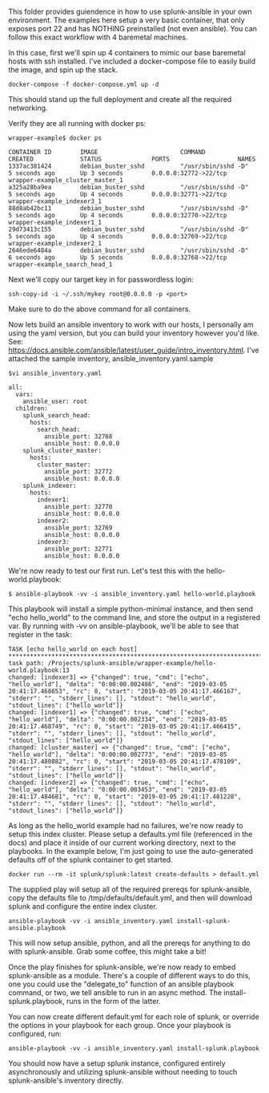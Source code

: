 This folder provides guiendence in how to use splunk-ansible in your own environment.  The examples here setup a very
 basic container, that only exposes port 22 and has NOTHING preinstalled (not even ansible). You can follow this exact workflow with 4 baremetal machines.
 
 In this case, first we'll spin up 4 containers to mimic our base baremetal hosts with ssh installed.  I've included a docker-compose file to easily build the image, and spin up the stack.

```
docker-compose -f docker-compose.yml up -d
```
This should stand up the full deployment and create all the required networking.

Verify they are all running with docker ps:
```
wrapper-example$ docker ps

CONTAINER ID        IMAGE                       COMMAND               CREATED             STATUS              PORTS                   NAMES
1337ac381424        debian_buster_sshd          "/usr/sbin/sshd -D"   5 seconds ago       Up 3 seconds        0.0.0.0:32772->22/tcp   wrapper-example_cluster_master_1
a325a28ba9ea        debian_buster_sshd          "/usr/sbin/sshd -D"   5 seconds ago       Up 4 seconds        0.0.0.0:32771->22/tcp   wrapper-example_indexer3_1
88d8ab42bc11        debian_buster_sshd          "/usr/sbin/sshd -D"   5 seconds ago       Up 4 seconds        0.0.0.0:32770->22/tcp   wrapper-example_indexer1_1
29d73413c155        debian_buster_sshd          "/usr/sbin/sshd -D"   5 seconds ago       Up 4 seconds        0.0.0.0:32769->22/tcp   wrapper-example_indexer2_1
2646ede6484a        debian_buster_sshd          "/usr/sbin/sshd -D"   6 seconds ago       Up 5 seconds        0.0.0.0:32768->22/tcp   wrapper-example_search_head_1
```

Next we'll copy our target key in for passwordless login:

```
ssh-copy-id -i ~/.ssh/mykey root@0.0.0.0 -p <port>
```
Make sure to do the above command for all containers.

Now lets build an ansible inventory to work with our hosts, I personally am using the yaml version, but you can build your inventory
however you'd like.  See: https://docs.ansible.com/ansible/latest/user_guide/intro_inventory.html.  I've attached the sample
inventory, ansible_inventory.yaml.sample

```
$vi ansible_inventory.yaml

all:
  vars:
    ansible_user: root
  children:
    splunk_search_head:
      hosts:
        search_head:
          ansible_port: 32768
          ansible_host: 0.0.0.0
    splunk_cluster_master:
      hosts:
        cluster_master:
          ansible_port: 32772
          ansible_host: 0.0.0.0
    splunk_indexer:
      hosts:
        indexer1:
          ansible_port: 32770
          ansible_host: 0.0.0.0
        indexer2:
          ansible_port: 32769
          ansible_host: 0.0.0.0
        indexer3:
          ansible_port: 32771
          ansible_host: 0.0.0.0
```

We're now ready to test our first run.  Let's test this with the hello-world.playbook:

```
$ ansible-playbook -vv -i ansible_inventory.yaml hello-world.playbook
```

This playbook will install a simple python-minimal instance, and then send "echo hello_world" to the command line, and store
the output in a registered var.  By running with -vv on ansible-playbook, we'll be able to see that register in the task:
```
TASK [echo hello_world on each host] ****************************************************************************************************************************************************************
task path: /Projects/splunk-ansible/wrapper-example/hello-world.playbook:13
changed: [indexer3] => {"changed": true, "cmd": ["echo", "hello_world"], "delta": "0:00:00.002486", "end": "2019-03-05 20:41:17.468653", "rc": 0, "start": "2019-03-05 20:41:17.466167", "stderr": "", "stderr_lines": [], "stdout": "hello_world", "stdout_lines": ["hello_world"]}
changed: [indexer1] => {"changed": true, "cmd": ["echo", "hello_world"], "delta": "0:00:00.002334", "end": "2019-03-05 20:41:17.468749", "rc": 0, "start": "2019-03-05 20:41:17.466415", "stderr": "", "stderr_lines": [], "stdout": "hello_world", "stdout_lines": ["hello_world"]}
changed: [cluster_master] => {"changed": true, "cmd": ["echo", "hello_world"], "delta": "0:00:00.002773", "end": "2019-03-05 20:41:17.480882", "rc": 0, "start": "2019-03-05 20:41:17.478109", "stderr": "", "stderr_lines": [], "stdout": "hello_world", "stdout_lines": ["hello_world"]}
changed: [indexer2] => {"changed": true, "cmd": ["echo", "hello_world"], "delta": "0:00:00.003453", "end": "2019-03-05 20:41:17.484681", "rc": 0, "start": "2019-03-05 20:41:17.481228", "stderr": "", "stderr_lines": [], "stdout": "hello_world", "stdout_lines": ["hello_world"]}
```

As long as the hello_world example had no failures, we're now ready to setup this index cluster.  Please setup a defaults.yml file (referenced in the docs)
and place it inside of our current working directory, next to the playbooks.  In the example below, I'm just going to use the
auto-generated defaults off of the splunk container to get started.

```
docker run --rm -it splunk/splunk:latest create-defaults > default.yml
```

The supplied play will setup all of 
the required prereqs for splunk-ansible, copy the defaults file to /tmp/defaults/default.yml, and then will download splunk and configure
the entire index cluster.

```
ansible-playbook -vv -i ansible_inventory.yaml install-splunk-ansible.playbook
```

This will now setup ansible, python, and all the prereqs for anything to do with splunk-ansible.  Grab some coffee, this might take a bit!

Once the play finishes for splunk-ansible, we're now ready to embed splunk-ansible as a module.  There's a couple of different ways to do this,
one you could use the "delegate_to" function of an ansible playbook command, or two, we tell ansible to run in an async method.  The install-splunk.playbook, runs
in the form of the latter. 

You can now create different default.yml for each role of splunk, or override the options in your playbook for each group.  Once your playbook is configured, run:
```
ansible-playbook -vv -i ansible_inventory.yaml install-splunk.playbook
```

You should now have a setup splunk instance, configured entirely asynchronously and utilizing splunk-ansible without needing to 
touch splunk-ansible's inventory directly. 